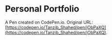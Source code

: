 #  Personal Portfolio 

A Pen created on CodePen.io. Original URL: [https://codepen.io/Tanzib_Shahed/pen/jObPaXQ](https://codepen.io/Tanzib_Shahed/pen/jObPaXQ).

